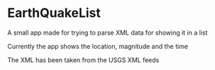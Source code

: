 # EarthQuakeList
A small app made for trying to parse XML data for showing it in a list

Currently the app shows the location, magnitude and the time

The XML has been taken from the USGS XML feeds
